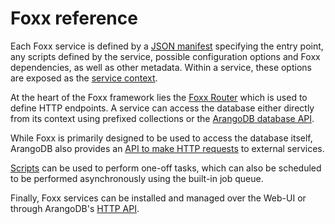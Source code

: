Foxx reference
==============

Each Foxx service is defined by a [JSON manifest](Manifest.md) specifying the entry point, any scripts defined by the service, possible configuration options and Foxx dependencies, as well as other metadata. Within a service, these options are exposed as the [service context](Context.md).

At the heart of the Foxx framework lies the [Foxx Router](Routers/README.md) which is used to define HTTP endpoints. A service can access the database either directly from its context using prefixed collections or the [ArangoDB database API](Modules/README.md).

While Foxx is primarily designed to be used to access the database itself, ArangoDB also provides an [API to make HTTP requests](Modules/README.md) to external services.

[Scripts](Scripts.md) can be used to perform one-off tasks, which can also be scheduled to be performed asynchronously using the built-in job queue.

Finally, Foxx services can be installed and managed over the Web-UI or through
ArangoDB's [HTTP API](../../HTTP/Foxx/Management.html).
